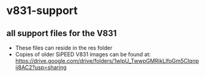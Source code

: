 # v831-support
## all support files for the V831
- These files can reside in the res folder
- Copies of older SiPEED V831 images can be found at: https://drive.google.com/drive/folders/1wlpU_TwwpGMRikLlfoGm5CIqnpij8AC2?usp=sharing

